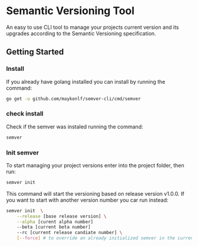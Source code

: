 # Semantic Versioning Tool

An easy to use CLI tool to manage your projects current version and its upgrades according to the Semantic Versioning specification.


## Getting Started

### Install
If you already have golang installed you can install by running the command:
```sh
go get -u github.com/maykonlf/semver-cli/cmd/semver
```

### check install
Check if the semver was instaled running the command:
```sh
semver 
```


### Init semver
To start managing your project versions enter into the project folder, then run:
```sh
semver init
```

This command will start the versioning based on release version v1.0.0. If you want to start with another version number you car run instead:
```sh
semver init  \
    --release [base release version] \
    --alpha [curent alpha number] 
    --beta [current beta number] 
    --rc [current release candiate number] \
    [--force] # to override an already initialized semver in the current directory.
```
